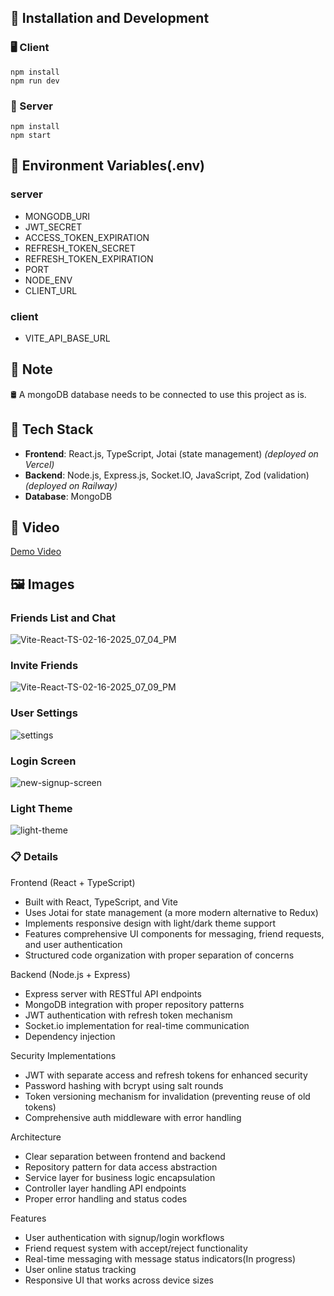 ## 🚀 Installation and Development

### 🖥️ Client
`npm install`
<br/>`npm run dev`

### 🔧 Server
`npm install`
<br/>`npm start`
## 🔐 Environment Variables(.env)
### server
- MONGODB_URI
- JWT_SECRET
- ACCESS_TOKEN_EXPIRATION
- REFRESH_TOKEN_SECRET
- REFRESH_TOKEN_EXPIRATION
- PORT
- NODE_ENV
- CLIENT_URL
### client
- VITE_API_BASE_URL

## 📝 Note
🛢️ A mongoDB database needs to be connected to use this project as is.

## 🧰 Tech Stack
- **Frontend**: React.js, TypeScript, Jotai (state management) 
  _(deployed on Vercel)_
- **Backend**: Node.js, Express.js, Socket.IO, JavaScript, Zod (validation)  
  _(deployed on Railway)_
- **Database**: MongoDB

## 🎥 Video
[Demo Video](https://youtu.be/mEsYUYDX8vM)

## 🖼️ Images  
### Friends List and Chat
![Vite-React-TS-02-16-2025_07_04_PM](https://github.com/user-attachments/assets/cf701d83-cea5-4475-a957-8f7521141339)
### Invite Friends
![Vite-React-TS-02-16-2025_07_09_PM](https://github.com/user-attachments/assets/be4d376b-47c1-4eae-a6f8-a93b388d7971)
### User Settings
![settings](https://github.com/user-attachments/assets/9c263353-3fb6-4fe3-9830-c72c9a45e15c)
### Login Screen
![new-signup-screen](https://github.com/user-attachments/assets/0e0b44ca-c163-4580-bf0e-ef02276a6b65)
### Light Theme
![light-theme](https://github.com/user-attachments/assets/bf5602fb-b747-4452-9ce5-7b8dafeb8fa7)

### 📋 Details
Frontend (React + TypeScript)
- Built with React, TypeScript, and Vite
- Uses Jotai for state management (a more modern alternative to Redux)
- Implements responsive design with light/dark theme support
- Features comprehensive UI components for messaging, friend requests, and user authentication
- Structured code organization with proper separation of concerns

Backend (Node.js + Express)
- Express server with RESTful API endpoints
- MongoDB integration with proper repository patterns
- JWT authentication with refresh token mechanism
- Socket.io implementation for real-time communication
- Dependency injection

Security Implementations
- JWT with separate access and refresh tokens for enhanced security
- Password hashing with bcrypt using salt rounds
- Token versioning mechanism for invalidation (preventing reuse of old tokens)
- Comprehensive auth middleware with error handling

Architecture
- Clear separation between frontend and backend
- Repository pattern for data access abstraction
- Service layer for business logic encapsulation
- Controller layer handling API endpoints
- Proper error handling and status codes

Features
- User authentication with signup/login workflows
- Friend request system with accept/reject functionality
- Real-time messaging with message status indicators(In progress)
- User online status tracking
- Responsive UI that works across device sizes
